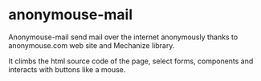 # anonymouse-mail

Anonymouse-mail send mail over the internet anonymously thanks to anonymouse.com web site and Mechanize library.

It climbs the html source code of the page, select forms, components and interacts with buttons like a mouse.
